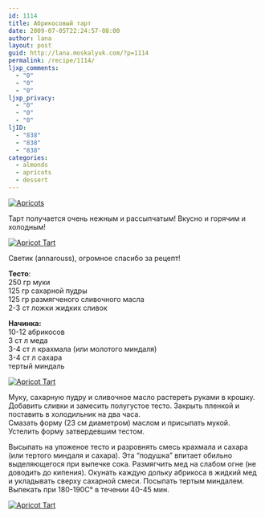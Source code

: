 ```yaml
---
id: 1114
title: Абрикосовый тарт
date: 2009-07-05T22:24:57-08:00
author: lana
layout: post
guid: http://lana.moskalyuk.com/?p=1114
permalink: /recipe/1114/
ljxp_comments:
  - "0"
  - "0"
  - "0"
ljxp_privacy:
  - "0"
  - "0"
  - "0"
ljID:
  - "838"
  - "838"
  - "838"
categories:
  - almonds
  - apricots
  - dessert
---
```

<a class="flickr-image alignnone" title="Apricots" href="http://www.flickr.com/photos/67405678@N00/3693299966/" target="_blank"><img src="http://farm3.static.flickr.com/2430/3693299966_185803b09b.jpg" alt="Apricots" /></a>

Тарт получается очень нежным и рассыпчатым! Вкусно и горячим и холодным!

<a class="flickr-image alignnone" title="Apricot Tart" href="http://www.flickr.com/photos/67405678@N00/3693300748/" target="_blank"><img src="http://farm3.static.flickr.com/2527/3693300748_b0e3d4b8e1.jpg" alt="Apricot Tart" /></a>

Светик (annarouss), огромное спасибо за рецепт!

**Тесто**:  
250 гр муки  
125 гр сахарной пудры  
125 гр размягченого сливочного масла  
2-3 ст ложки жидких сливок

**Начинка:**  
10-12 абрикосов  
3 ст л меда  
3-4 ст л крахмала (или молотого миндаля)  
3-4 ст л сахара  
тертый миндаль

<a class="flickr-image alignnone" title="Apricot Tart" href="http://www.flickr.com/photos/67405678@N00/3692501843/" target="_blank"><img src="http://farm4.static.flickr.com/3611/3692501843_3478081c48.jpg" alt="Apricot Tart" /></a>

Муку, сахарную пудру и сливочное масло растереть руками в крошку. Добавить сливки и замесить полугустое тесто. Закрыть пленкой и поставить в холодильник на два часа.  
Смазать форму (23 см диаметром) маслом и присыпать мукой.  
Устелить форму затвердевшим тестом.

Высыпать на уложеное тесто и разровнять смесь крахмала и сахара (или тертого миндаля и сахара). Эта &#8220;подушка&#8221; впитает обильно выделяющегося при выпечке сока. Размягчить мед на слабом огне (не доводить до кипения). Окунать каждую дольку абрикоса в жидкий мед и укладывать сверху сахарной смеси. Посыпать тертым миндалем. Выпекать при 180-190C° в течении 40-45 мин.

<a class="flickr-image alignnone" title="Apricot Tart" href="http://www.flickr.com/photos/67405678@N00/3692498735/" target="_blank"><img src="http://farm3.static.flickr.com/2629/3692498735_ee4193e88c.jpg" alt="Apricot Tart" /></a>